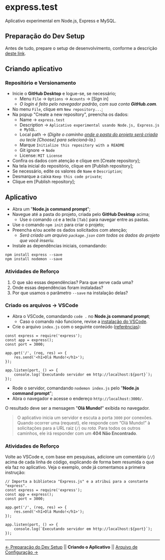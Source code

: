 # express.test
Aplicativo experimental em Node.js, Express e MySQL.

## Preparação do Dev Setup
Antes de tudo, prepare o setup de desenvolvimento, conforme a descrição [deste link](https://docs.google.com/file/d/1Zo42HZvGtEAx-9OjLX5Cr9J5SKl07NvUxLGSTSbWHpc).  

## Criando aplicativo

### Repositório e Versionamento

 - Inicie o **GitHub Desktop** e logue-se, se necessário;
    - Menu `File` → `Options` → `Acounts` → [Sign in]
    - *O login é feito pelo navegador padrão, com sua conta **GitHub.com**.*
 - No menu `File`, clique em `New repository...`;
 - Na popup "Create a new repository", preencha os dados:
    - Name → `express.test`
    - Description → `Aplicativo experimental usando Node.js, Express.js e MySQL.`
    - Local path → (*Digite o caminho <u>onde a pasta do projeto será criada</u> ou tecle [Choose] para selecioná-la.*)
    - Marque `Initialize this repository with a README`
    - Git ignore → `Node`
    - License: `MIT License`
 - Confira os dados com atenção e clique em [Create repository];
 - Na tela inicial do repositório, clique em [Publish repository];
 - Se necessário, edite os valores de `Name` e `Description`;
 - Desmarque a caixa `Keep this code private`;
 - Clique em [Publish repository];
 
 ## Aplicativo
 
 - Abra um "**Node.js command prompt**";
 - Navegue até a pasta do projeto, criada pelo **GitHub Desktop** acima;
   - Use o comando `cd` e a tecla `[Tab]` para navegar entre as pastas.
 - Use o comando `npm init` para criar o projeto;
 - Preencha e/ou aceite os dados solicitados com atenção;
   - *Será criado um arquivo `package.json` com todos os dados do projeto que você inseriu.*
 - Instale as dependências iniciais, comandando:

```
npm install express --save
npm install nodemon --save
```

### Atividades de Reforço

1. O que são essas dependências? Para que serve cada uma?
2. Onde essas dependências foram instaladas?
3. Por que usamos o parâmetro `--save` na instalação delas?

### Criado os arquivos → VSCode

- Abra o VSCode, comandando `code .` no **Node.js command prompt**;
   - Caso o comando não funcione, revise a [instalação do VSCode](https://docs.google.com/file/d/1Zo42HZvGtEAx-9OjLX5Cr9J5SKl07NvUxLGSTSbWHpc).
 - Crie o arquivo `index.js` com o seguinte conteúdo ([referências](https://expressjs.com/pt-br/starter/hello-world.html)):
```
const express = require('express');
const app = express();
const port = 3000;  

app.get('/', (req, res) => {
    res.send('<h1>Olá Mundo!</h1>');
});

app.listen(port, () => {
    console.log(`Executando servidor em http://localhost:${port}`);
});
```
 - Rode o servidor, comandando `nodemon index.js` pelo "**Node.js command prompt**";
 - Abra o navegador e acesse o endereço `http://localhost:3000/`.

O resultado deve ser a mensagem "**Olá Mundo!**" exibida no navegador.

> O aplicativo inicia um servidor e escuta a porta `3000` por conexões. Quando ocorrer uma (request), ele responde com “Olá Mundo!” à solicitações para a URL raiz (`/`) ou _rota_. Para todos os outros caminhos, ele irá responder com um **404 Não Encontrado**.

### Atividades de Reforço
Volte ao VSCode e, com base em pesquisas, adicione um comentário (`//`) acima de cada linha de código, explicando de forma bem resumida o que ela faz no aplicativo. Veja o exemplo, onde já comentamos a primeira instrução:
```
// Importa a biblioteca "Express.js" e a atribui para a constante "express".
const express = require('express');
const app = express();
const port = 3000;  

app.get('/', (req, res) => {
    res.send('<h1>Olá Mundo!</h1>');
});

app.listen(port, () => {
    console.log(`Executando servidor em http://localhost:${port}`);
});
```
---
[← Preparação do Dev Setup](https://github.com/Luferat/express.test) || **Criando o Aplicativo** || [Arquivo de Configuração →](https://github.com/Luferat/express.test/tree/Atividade.02_Arquivo_de_configura%C3%A7%C3%A3o)

